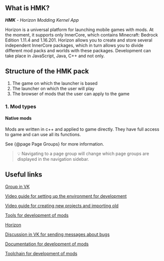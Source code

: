 ## What is HMK?

_**HMK** - Horizon Modding Kernel App_

Horizon is a universal platform for launching mobile games with mods. At the moment, it supports only InnerCore, which contains Minecraft: Bedrock Edition 1.11.4 and 1.16.201. Horizon allows you to create and store several independent InnerCore packages, which in turn allows you to divide different mod packs and worlds with these packages. Development can take place in JavaScript, Java, C++ and not only.

## Structure of the HMK pack

1. The game on which the launcher is based
2. The launcher on which the user will play
3. The browser of mods that the user can apply to the game

### 1. Mod types

#### Native mods

Mods are written in c++ and applied to game directly.
They have full access to game and can use all its functions.

See {@page Page Groups} for more information.

> 💡 Navigating to a page group will change which page groups are displayed in the navigation sidebar.

## Useful links

[Group in VK](https://vk.com/core_engine)

[Video guide for setting up the environment for development](https://www.youtube.com/watch?v=ofwKkRYh97k)

[Video guide for creating new projects and importing old](https://www.youtube.com/watch?v=ykAVJoxKTKc)

[Tools for development of mods](https://icmods.mineprogramming.org/dev)

[Horizon](https://play.google.com/store/apps/details?id=com.zheka.horizon)

[Discussion in VK for sending messages about bugs](https://vk.com/topic-134044100_41523503)

[Documentation for development of mods](https://docs.mineprogramming.org/)

[Toolchain for development of mods](https://github.com/zheka2304/innercore-mod-toolchain)
